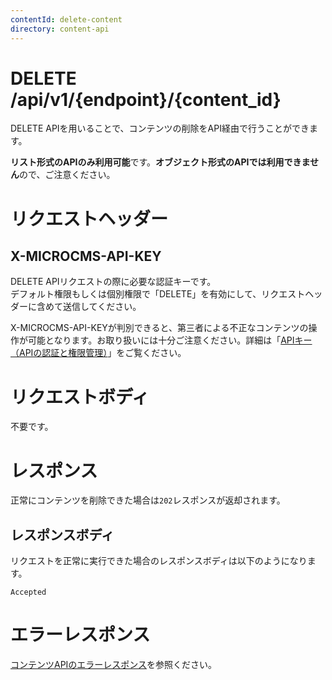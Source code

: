 ```yaml
---
contentId: delete-content
directory: content-api
---
```


# DELETE /api/v1/{endpoint}/{content_id}

DELETE APIを用いることで、コンテンツの削除をAPI経由で行うことができます。

**リスト形式のAPIのみ利用可能**です。**オブジェクト形式のAPIでは利用できません**ので、ご注意ください。

リクエストヘッダー
=========

X-MICROCMS-API-KEY
------------------

DELETE APIリクエストの際に必要な認証キーです。  
デフォルト権限もしくは個別権限で「DELETE」を有効にして、リクエストヘッダーに含めて送信してください。

X-MICROCMS-API-KEYが判別できると、第三者による不正なコンテンツの操作が可能となります。お取り扱いには十分ご注意ください。詳細は「[APIキー（APIの認証と権限管理）](https://document.microcms.io/content-api/x-microcms-api-key)」をご覧ください。

リクエストボディ
========

不要です。

レスポンス
=====

正常にコンテンツを削除できた場合は`202`レスポンスが返却されます。

レスポンスボディ
--------

リクエストを正常に実行できた場合のレスポンスボディは以下のようになります。

    Accepted

エラーレスポンス
========

[コンテンツAPIのエラーレスポンス](https://document.microcms.io/content-api/api-error-response)を参照ください。